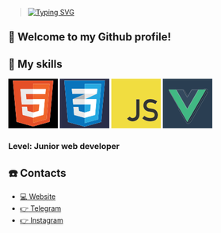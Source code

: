 
>[![Typing SVG](https://readme-typing-svg.herokuapp.com?font=Fira+Code&weight=500&pause=1000&color=10BB69&background=000000&random=false&width=405&lines=Hello!%2C++my+name+is+Yoqub;I'm++Frontend+developer)](https://git.io/typing-svg)
## :wave: Welcome to my Github profile!
## :rocket: My skills
![html](./img/html5-smalll.svg)
![css](./img/css-small.svg)
![js](./img/js-small.svg)
![vue](./img/vuejs-small.svg)

### Level: Junior web developer

## :telephone: Contacts
+ [:computer: Website]([https://mrx00777.github.io/Project_portfoliyo/index.html](https://mrx00777.github.io/Portfolio/))
+ [:point_right: Telegram](https://t.me/DarkWolf077)
+ [:point_right: Instagram](https://www.instagram.com/mrx__010101?igsh=OGtzdzduenp2OGtt)


